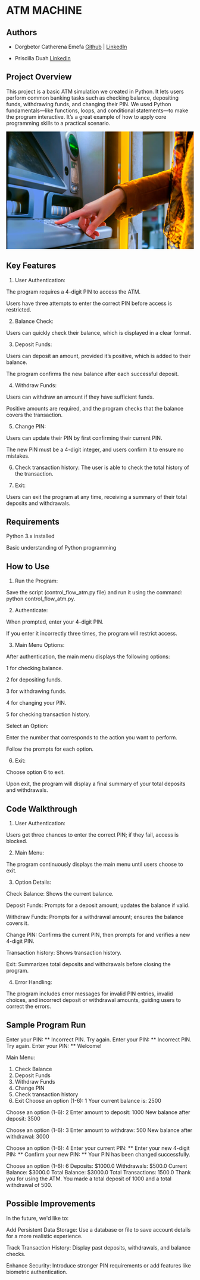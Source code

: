 # ATM MACHINE

## Authors
- Dorgbetor Catherena Emefa
[Github](https://github.com/dorgbetorcatherena) | [LinkedIn](https://www.linkedin.com/in/catherena-dorgbetor-13543b327)

- Priscilla Duah
[LinkedIn](http://linkedin.com/in/priscilla-antwiwaa-duah-7485b532a)

## Project Overview
This project is a basic ATM simulation we created in Python. It lets users perform common banking tasks such as checking balance, depositing funds, withdrawing funds, and changing their PIN. We used Python fundamentals—like functions, loops, and conditional statements—to make the program interactive. It’s a great example of how to apply core programming skills to a practical scenario.

![A picture of a simple ATM Machine](ATM_6_WhatIsATMFullFormDefinition_Uses.jpg)

## Key Features

1. User Authentication:

The program requires a 4-digit PIN to access the ATM.

Users have three attempts to enter the correct PIN before access is restricted.

2. Balance Check:

Users can quickly check their balance, which is displayed in a clear format.

3. Deposit Funds:

Users can deposit an amount, provided it’s positive, which is added to their balance.

The program confirms the new balance after each successful deposit.

4. Withdraw Funds:

Users can withdraw an amount if they have sufficient funds.

Positive amounts are required, and the program checks that the balance covers the transaction.

5. Change PIN:

Users can update their PIN by first confirming their current PIN.

The new PIN must be a 4-digit integer, and users confirm it to ensure no mistakes.

6. Check transaction history:
The user is able to check the total history of the transaction.

7. Exit:

Users can exit the program at any time, receiving a summary of their total deposits and withdrawals.

## Requirements

Python 3.x installed

Basic understanding of Python programming

## How to Use 

1. Run the Program:

Save the script (control_flow_atm.py file) and run it using the command: python control_flow_atm.py.

2. Authenticate:

When prompted, enter your 4-digit PIN.

If you enter it incorrectly three times, the program will restrict access.

3. Main Menu Options:

After authentication, the main menu displays the following options:

1 for checking balance.

2 for depositing funds.

3 for withdrawing funds.

4 for changing your PIN.

5 for checking transaction history.


Select an Option:

Enter the number that corresponds to the action you want to perform.

Follow the prompts for each option.

6. Exit:

Choose option 6 to exit.

Upon exit, the program will display a final summary of your total deposits and withdrawals.

## Code Walkthrough

1. User Authentication:

Users get three chances to enter the correct PIN; if they fail, access is blocked.

2. Main Menu:

The program continuously displays the main menu until users choose to exit.

3. Option Details:

Check Balance: Shows the current balance.

Deposit Funds: Prompts for a deposit amount; updates the balance if valid.

Withdraw Funds: Prompts for a withdrawal amount; ensures the balance covers it.

Change PIN: Confirms the current PIN, then prompts for and verifies a new 4-digit PIN.

Transaction history: Shows transaction history.

Exit: Summarizes total deposits and withdrawals before closing the program.

4. Error Handling:

The program includes error messages for invalid PIN entries, invalid choices, and incorrect deposit or withdrawal amounts, guiding users to correct the errors.

## Sample Program Run

Enter your PIN: **
Incorrect PIN. Try again.
Enter your PIN: **
Incorrect PIN. Try again.
Enter your PIN: **
Welcome!

Main Menu:
1. Check Balance
2. Deposit Funds
3. Withdraw Funds
4. Change PIN
5. Check transaction history
6. Exit
Choose an option (1-6): 1
Your current balance is: 2500

Choose an option (1-6): 2
Enter amount to deposit: 1000
New balance after deposit: 3500

Choose an option (1-6): 3
Enter amount to withdraw: 500
New balance after withdrawal: 3000

Choose an option (1-6): 4
Enter your current PIN: **
Enter your new 4-digit PIN: **
Confirm your new PIN: **
Your PIN has been changed successfully.

Choose an option (1-6): 6
Deposits: $1000.0
Withdrawals: $500.0
Current Balance: $3000.0
Total Balance: $3000.0
Total Transactions: 1500.0
Thank you for using the ATM. You made a total deposit of 1000 and a total withdrawal of 500.

## Possible Improvements

In the future, we'd like to:

Add Persistent Data Storage: Use a database or file to save account details for a more realistic experience.

Track Transaction History: Display past deposits, withdrawals, and balance checks.

Enhance Security: Introduce stronger PIN requirements or add features like biometric authentication.